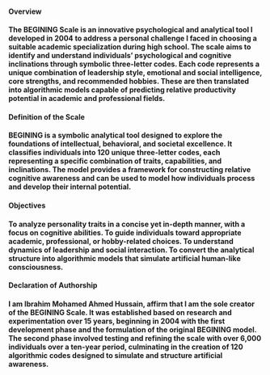 <h4>Overview<h4>
The BEGINING Scale is an innovative psychological and analytical tool I developed in 2004 to address a personal
challenge I faced in choosing a suitable academic specialization during high school. The scale aims to identify and
understand individuals’ psychological and cognitive inclinations through symbolic three-letter codes. Each code
represents a unique combination of leadership style, emotional and social intelligence, core strengths, and
recommended hobbies. These are then translated into algorithmic models capable of predicting relative productivity
potential in academic and professional fields.

<h4>Definition of the Scale<h4>
BEGINING is a symbolic analytical tool designed to explore the foundations of intellectual, behavioral, and societal
excellence. It classifies individuals into 120 unique three-letter codes, each representing a specific combination of
traits, capabilities, and inclinations. The model provides a framework for constructing relative cognitive awareness
and can be used to model how individuals process and develop their internal potential.

<h4>Objectives<h4>
To analyze personality traits in a concise yet in-depth manner, with a focus on cognitive abilities.
To guide individuals toward appropriate academic, professional, or hobby-related choices.
To understand dynamics of leadership and social interaction.
To convert the analytical structure into algorithmic models that simulate artificial human-like consciousness.

<h4>Declaration of Authorship<h4/>
I am Ibrahim Mohamed Ahmed Hussain, affirm that I am the sole creator of the BEGINING Scale. It was established
based on research and experimentation over 15 years, beginning in 2004 with the first development phase and the
formulation of the original BEGINING model. The second phase involved testing and refining the scale with over
6,000 individuals over a ten-year period, culminating in the creation of 120 algorithmic codes designed to simulate
and structure artificial awareness.